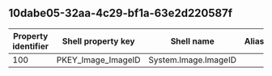 ## 10dabe05-32aa-4c29-bf1a-63e2d220587f

Property identifier | Shell property key | Shell name | Alias
--- | --- | --- | ---
100 | PKEY_Image_ImageID | System.Image.ImageID | 

